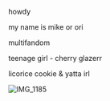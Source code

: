 howdy

my name is mike or ori 

multifandom

teenage girl - cherry glazerr

licorice cookie & yatta irl

![IMG_1185](https://github.com/user-attachments/assets/b4598c06-64e3-4027-9311-703bd2c835e8)

